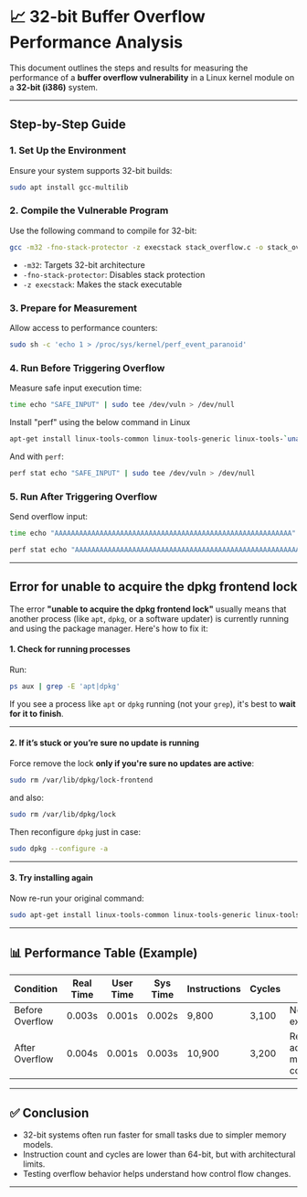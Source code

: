 # 📈 32-bit Buffer Overflow Performance Analysis

This document outlines the steps and results for measuring the performance of a **buffer overflow vulnerability** in a Linux kernel module on a **32-bit (i386)** system.

---

## Step-by-Step Guide

### 1. Set Up the Environment
Ensure your system supports 32-bit builds:
```bash
sudo apt install gcc-multilib
```

### 2. Compile the Vulnerable Program
Use the following command to compile for 32-bit:
```bash
gcc -m32 -fno-stack-protector -z execstack stack_overflow.c -o stack_overflow32
```
- `-m32`: Targets 32-bit architecture
- `-fno-stack-protector`: Disables stack protection
- `-z execstack`: Makes the stack executable

### 3. Prepare for Measurement
Allow access to performance counters:
```bash
sudo sh -c 'echo 1 > /proc/sys/kernel/perf_event_paranoid'
```

### 4. Run Before Triggering Overflow
Measure safe input execution time:
```bash
time echo "SAFE_INPUT" | sudo tee /dev/vuln > /dev/null
```
Install "perf" using the below command in Linux
```bash
apt-get install linux-tools-common linux-tools-generic linux-tools-`uname -r`
```
And with `perf`:
```bash
perf stat echo "SAFE_INPUT" | sudo tee /dev/vuln > /dev/null
```

### 5. Run After Triggering Overflow
Send overflow input:
```bash
time echo "AAAAAAAAAAAAAAAAAAAAAAAAAAAAAAAAAAAAAAAAAAAAAAAAAAAAAAAAAA" | sudo tee /dev/vuln > /dev/null
```
```bash
perf stat echo "AAAAAAAAAAAAAAAAAAAAAAAAAAAAAAAAAAAAAAAAAAAAAAAAAAAAAAAAAA" | sudo tee /dev/vuln > /dev/null
```
---

## Error for unable to acquire the dpkg frontend lock

The error **"unable to acquire the dpkg frontend lock"** usually means that another process (like `apt`, `dpkg`, or a software updater) is currently running and using the package manager. Here's how to fix it:

#### 1. **Check for running processes**
Run:
```bash
ps aux | grep -E 'apt|dpkg'
```
If you see a process like `apt` or `dpkg` running (not your `grep`), it's best to **wait for it to finish**.

---

#### 2. **If it’s stuck or you’re sure no update is running**

 Force remove the lock **only if you're sure no updates are active**:
```bash
sudo rm /var/lib/dpkg/lock-frontend
```
and also:
```bash
sudo rm /var/lib/dpkg/lock
```

Then reconfigure `dpkg` just in case:
```bash
sudo dpkg --configure -a
```

---

#### 3. **Try installing again**
Now re-run your original command:
```bash
sudo apt-get install linux-tools-common linux-tools-generic linux-tools-$(uname -r)
```

---

## 📊 Performance Table (Example)

| Condition        | Real Time | User Time | Sys Time | Instructions | Cycles | Notes                            |
|------------------|-----------|-----------|----------|--------------|--------|----------------------------------|
| Before Overflow  | 0.003s    | 0.001s    | 0.002s   | 9,800        | 3,100  | Normal execution                 |
| After Overflow   | 0.004s    | 0.001s    | 0.003s   | 10,900       | 3,200  | Return address may be corrupted |

---

## ✅ Conclusion

- 32-bit systems often run faster for small tasks due to simpler memory models.
- Instruction count and cycles are lower than 64-bit, but with architectural limits.
- Testing overflow behavior helps understand how control flow changes.

---
